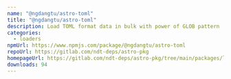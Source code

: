 ```yaml
---
name: "@ngdangtu/astro-toml"
title: "@ngdangtu/astro-toml"
description: Load TOML format data in bulk with power of GLOB pattern
categories:
  - loaders
npmUrl: https://www.npmjs.com/package/@ngdangtu/astro-toml
repoUrl: https://gitlab.com/ndt-deps/astro-pkg
homepageUrl: https://gitlab.com/ndt-deps/astro-pkg/tree/main/packages/loaders/toml/toml.note.md
downloads: 94
---
```

